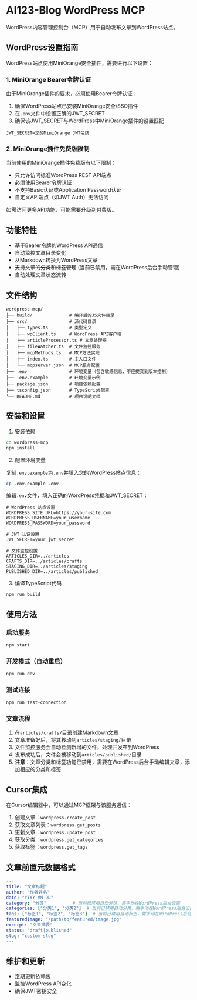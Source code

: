 # AI123-Blog WordPress MCP

WordPress内容管理控制台（MCP）用于自动发布文章到WordPress站点。

## WordPress设置指南

WordPress站点使用MiniOrange安全插件，需要进行以下设置：

### 1. MiniOrange Bearer令牌认证

由于MiniOrange插件的要求，必须使用Bearer令牌认证：

1. 确保WordPress站点已安装MiniOrange安全/SSO插件
2. 在`.env`文件中设置正确的JWT_SECRET
3. 确保该JWT_SECRET与WordPress中MiniOrange插件的设置匹配

```
JWT_SECRET=您的MiniOrange JWT令牌
```

### 2. MiniOrange插件免费版限制

当前使用的MiniOrange插件免费版有以下限制：

- 只允许访问标准WordPress REST API端点
- 必须使用Bearer令牌认证
- 不支持Basic认证或Application Password认证
- 自定义API端点（如JWT Auth）无法访问

如需访问更多API功能，可能需要升级到付费版。

## 功能特性

- 基于Bearer令牌的WordPress API通信
- 自动监控文章目录变化
- 从Markdown转换为WordPress文章
- ~~支持文章的分类和标签管理~~ (当前已禁用，需在WordPress后台手动管理)
- 自动处理文章状态流转

## 文件结构

```
wordpress-mcp/
├── build/              # 编译后的JS文件目录
├── src/                # 源代码目录
│   ├── types.ts        # 类型定义
│   ├── wpClient.ts     # WordPress API客户端
│   ├── articleProcessor.ts # 文章处理器
│   ├── fileWatcher.ts  # 文件监控服务
│   ├── mcpMethods.ts   # MCP方法实现
│   ├── index.ts        # 主入口文件
│   └── mcpserver.json  # MCP服务配置
├── .env                # 环境变量（包含敏感信息，不应提交到版本控制）
├── .env.example        # 环境变量示例
├── package.json        # 项目依赖配置
├── tsconfig.json       # TypeScript配置
└── README.md           # 项目说明文档
```

## 安装和设置

1. 安装依赖

```bash
cd wordpress-mcp
npm install
```

2. 配置环境变量

复制`.env.example`为`.env`并填入您的WordPress站点信息：

```bash
cp .env.example .env
```

编辑`.env`文件，填入正确的WordPress凭据和JWT_SECRET：

```
# WordPress 站点设置
WORDPRESS_SITE_URL=https://your-site.com
WORDPRESS_USERNAME=your_username
WORDPRESS_PASSWORD=your_password

# JWT 认证设置
JWT_SECRET=your_jwt_secret

# 文件监控设置
ARTICLES_DIR=../articles
CRAFTS_DIR=../articles/crafts
STAGING_DIR=../articles/staging
PUBLISHED_DIR=../articles/published
```

3. 编译TypeScript代码

```bash
npm run build
```

## 使用方法

### 启动服务

```bash
npm start
```

### 开发模式（自动重启）

```bash
npm run dev
```

### 测试连接

```bash
npm run test-connection
```

### 文章流程

1. 在`articles/crafts/`目录创建Markdown文章
2. 文章准备好后，将其移动到`articles/staging/`目录
3. 文件监控服务会自动检测新增的文件，处理并发布到WordPress
4. 发布成功后，文件会被移动到`articles/published/`目录
5. **注意**：文章分类和标签功能已禁用，需要在WordPress后台手动编辑文章，添加相应的分类和标签

## Cursor集成

在Cursor编辑器中，可以通过MCP框架与该服务通信：

1. 创建文章：`wordpress.create_post`
2. 获取文章列表：`wordpress.get_posts`
3. 更新文章：`wordpress.update_post`
4. 获取分类：`wordpress.get_categories`
5. 获取标签：`wordpress.get_tags`

## 文章前置元数据格式

```yaml
---
title: "文章标题"
author: "作者姓名"
date: "YYYY-MM-DD"
category: "分类"          # 当前已禁用自动分类，需手动在WordPress后台设置
categories: ["分类1", "分类2"]  # 当前已禁用自动分类，需手动在WordPress后台设置
tags: ["标签1", "标签2", "标签3"]  # 当前已禁用自动标签，需手动在WordPress后台设置
featuredImage: "/path/to/featured/image.jpg"
excerpt: "文章摘要"
status: "draft|published"
slug: "custom-slug"
---
```

## 维护和更新

- 定期更新依赖包
- 监控WordPress API变化
- 确保JWT密钥安全 